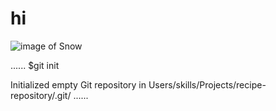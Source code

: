 # hi
![image of Snow](https://images.unsplash.com/photo-1551582045-6ec9c11d8697?ixlib=rb-4.0.3&ixid=M3wxMjA3fDB8MHxzZWFyY2h8MTF8fHNub3d8ZW58MHx8MHx8fDA%3D&auto=format&fit=crop&w=500&q=60)

......
$git init

Initialized empty Git repository in Users/skills/Projects/recipe-repository/.git/
......

